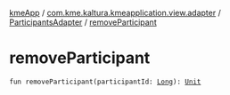 [kmeApp](../../index.md) / [com.kme.kaltura.kmeapplication.view.adapter](../index.md) / [ParticipantsAdapter](index.md) / [removeParticipant](./remove-participant.md)

# removeParticipant

`fun removeParticipant(participantId: `[`Long`](https://kotlinlang.org/api/latest/jvm/stdlib/kotlin/-long/index.html)`): `[`Unit`](https://kotlinlang.org/api/latest/jvm/stdlib/kotlin/-unit/index.html)